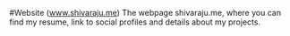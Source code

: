 

#Website (www.shivaraju.me)
The webpage shivaraju.me, where you can find my resume, link to social profiles and details about my projects.

